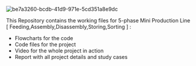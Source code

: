 ![be7a3260-bcdb-41d9-971e-5cd351a8e9dc](https://github.com/Mohammed-Yaser99/Mini-5-phase-Production-Line-/assets/103870418/abddd96d-7ed5-416e-8765-ff2530ad4b5f)

This Repository contains the working files for 5-phase Mini Production Line [ Feeding,Assembly,Disassembly,Storing,Sorting ] :
- Flowcharts for the code
- Code files for the project
- Video for the whole project in action
- Report with all project details and study cases
